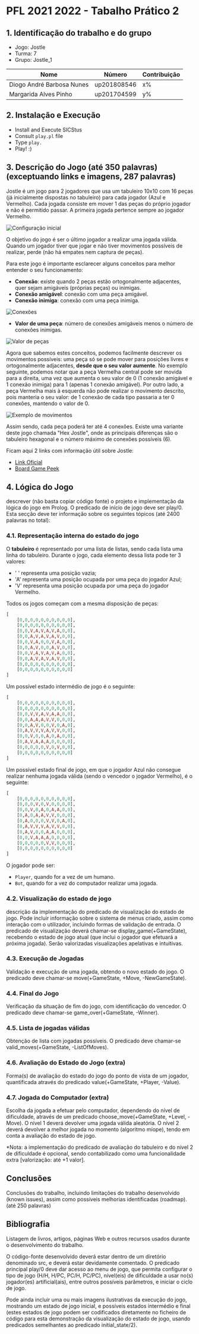 # PFL 2021 2022 - Tabalho Prático 2

## 1. Identificação do trabalho e do grupo

- Jogo: Jostle
- Turma: 7
- Grupo: Jostle_1

| Nome | Número | Contribuição |
| -- | -- | -- |
| Diogo André Barbosa Nunes | up201808546 | x% |
| Margarida Alves Pinho | up201704599 | y% |

## 2. Instalação e Execução
- Install and Execute SICStus
- Consult ```play.pl``` file
- Type ```play.```
- Play! :)

## 3. Descrição do Jogo (até 350 palavras) (exceptuando links e imagens, 287 palavras)
Jostle é um jogo para 2 jogadores que usa um tabuleiro 10x10 com 16 peças (já inicialmente dispostas no tabuleiro) para cada jogador (Azul e Vermelho). Cada jogada consiste em mover 1 das peças do próprio jogador e não é permitido passar. A primeira jogada pertence sempre ao jogador Vermelho.

![Configuração inicial](images/inicial_setup.png)

O objetivo do jogo é ser o último jogador a realizar uma jogada válida. Quando um jogador tiver que jogar e não tiver movimentos possíveis de realizar, perde (não há empates nem captura de peças).

Para este jogo é importante esclarecer alguns conceitos para melhor entender o seu funcionamento:
- **Conexão**: existe quando 2 peças estão ortogonalmente adjacentes, quer sejam amigáveis (próprias peças) ou inimigas.
- **Conexão amigável**: conexão com uma peça amigável.
- **Conexão inimiga**: conexão com uma peça inimiga.

![Conexões](images/connections.png)

- **Valor de uma peça**: número de conexões amigáveis menos o número de conexões inimigas.

![Valor de peças](images/value_example.png)

Agora que sabemos estes conceitos, podemos facilmente descrever os movimentos possíveis: uma peça só se pode mover para posições livres e ortogonalmente adjacentes, **desde que o seu valor aumente**. No exemplo seguinte, podemos notar que a peça Vermelha central pode ser movida para a direita, uma vez que aumenta o seu valor de 0 (1 conexão amigável e 1 conexão inimiga) para 1 (apenas 1 conexão amigável). Por outro lado, a peça Vermelha mais à esquerda não pode realizar o movimento descrito, pois manteria o seu valor: de 1 conexão de cada tipo passaria a ter 0 conexões, mantendo o valor de 0.

![Exemplo de movimentos](images/move_example.png)

Assim sendo, cada peça poderá ter até 4 conexões. Existe uma variante deste jogo chamada "Hex Jostle", onde as principais diferenças são o tabuleiro hexagonal e o número máximo de conexões possíveis (6).

Ficam aqui 2 links com informação útil sobre Jostle:
- [Link Oficial](http://www.marksteeregames.com/Jostle_Go_rules.pdf)
- [Board Game Peek](https://boardgamegeek.com/boardgame/68808/jostle)

## 4. Lógica do Jogo
descrever (não basta copiar código fonte) o projeto e implementação da lógica do  jogo  em  Prolog.  O  predicado  de  início  de  jogo  deve  ser  play/0.  Esta  secção  deve  ter informação sobre os seguintes tópicos (até 2400 palavras no total): 

### 4.1. Representação interna do estado do jogo

O **tabuleiro** é representado por uma lista de listas, sendo cada lista uma linha do tabuleiro. Durante o jogo, cada elemento dessa lista pode ter 3 valores:
- ' ' representa uma posição vazia;
- 'A' representa uma posição ocupada por uma peça do jogador Azul;
- 'V' representa uma posição ocupada por uma peça do jogador Vermelho.

Todos os jogos começam com a mesma disposição de peças:
```prolog
[
    [0,0,0,0,0,0,0,0,0,0],
    [0,0,0,0,0,0,0,0,0,0],
    [0,0,V,A,V,A,V,A,0,0],
    [0,0,A,V,A,V,A,V,0,0],
    [0,0,V,A,0,0,V,A,0,0],
    [0,0,A,V,0,0,A,V,0,0],
    [0,0,V,A,V,A,V,A,0,0],
    [0,0,A,V,A,V,A,V,0,0],
    [0,0,0,0,0,0,0,0,0,0],
    [0,0,0,0,0,0,0,0,0,0]
]
```

Um possível estado intermédio de jogo é o seguinte:
```prolog
[
    [0,0,0,0,0,0,0,0,0,0],
    [0,0,0,0,0,0,0,0,0,0],
    [0,0,V,V,A,V,A,A,0,0],
    [0,0,A,A,A,V,V,0,0,0],
    [0,0,A,V,0,0,V,0,A,0],
    [0,A,V,V,V,A,V,V,0,0],
    [0,0,V,0,0,A,0,A,0,0],
    [0,A,V,A,A,A,0,0,0,0],
    [0,0,0,0,0,V,0,V,0,0],
    [0,0,0,0,0,0,0,0,0,0]
]
```

Um possível estado final de jogo, em que o jogador Azul não consegue realizar nenhuma jogada válida (sendo o vencedor o jogador Vermelho), é o seguinte:
```prolog
[
    [0,0,0,0,0,0,0,0,0,0],
    [0,0,0,V,0,V,0,0,0,0],
    [0,0,V,0,A,0,A,A,0,0],
    [0,A,0,A,A,V,V,0,0,0],
    [0,A,0,0,0,V,V,0,A,0],
    [0,A,V,V,V,A,V,V,0,0],
    [0,A,V,0,0,A,A,0,0,0],
    [0,0,V,A,A,A,0,0,0,0],
    [0,0,0,0,0,V,V,0,0,0],
    [0,0,0,0,0,0,0,0,0,0]
]
```

O jogador pode ser:
- `Player`, quando for a vez de um humano.
- `Bot`, quando for a vez do computador realizar uma jogada.

### 4.2. Visualização do estado de jogo
descrição da implementação do predicado de visualização do estado de jogo. Pode incluir informação sobre o sistema de menus criado, assim como interação com o utilizador, incluindo formas de validação de entrada. O predicado de visualização deverá chamar-se display_game(+GameState), recebendo o estado de jogo atual (que inclui o jogador que efetuará a próxima jogada). Serão valorizadas visualizações apelativas e intuitivas.

### 4.3. Execução de Jogadas
Validação e execução de uma jogada, obtendo o novo estado do jogo. O predicado deve chamar-se move(+GameState, +Move, -NewGameState).

### 4.4. Final do Jogo
Verificação da situação de fim do jogo, com identificação do vencedor. O predicado deve chamar-se game_over(+GameState, -Winner).

### 4.5. Lista de jogadas válidas
Obtenção de lista com jogadas possíveis. O predicado deve chamar-se valid_moves(+GameState, -ListOfMoves). 

### 4.6. Avaliação do Estado do Jogo (extra)
Forma(s) de avaliação do estado do jogo do ponto de vista de um jogador, quantificada através do predicado value(+GameState, +Player, -Value).

### 4.7. Jogada do Computador (extra)
Escolha da jogada a efetuar pelo computador, dependendo do nível de dificuldade, através de um predicado choose_move(+GameState, +Level, -Move). O nível 1 deverá devolver uma jogada válida aleatória. O nível 2 deverá devolver a melhor jogada no momento (algoritmo míope), tendo em conta a avaliação do estado de jogo.

\*Nota: a implementação  do predicado de avaliação do tabuleiro  e do nível  2  de  dificuldade é 
opcional, sendo contabilizado como uma funcionalidade extra [valorização: até +1 valor].

## Conclusões
Conclusões do trabalho, incluindo limitações do trabalho desenvolvido (known issues), assim como possíveis melhorias identificadas (roadmap). (até 250 palavras)

## Bibliografia
Listagem de livros, artigos, páginas Web e outros recursos usados durante o desenvolvimento do trabalho.


O código-fonte desenvolvido deverá estar dentro de um diretório denominado src, e deverá estar devidamente comentado. O predicado principal play/0 deve dar acesso ao menu de jogo, que permita configurar o tipo de jogo (H/H, H/PC, PC/H, PC/PC), nível(eis) de dificuldade a usar no(s) jogador(es) artificial(ais), entre outros possíveis parâmetros, e iniciar o ciclo de jogo. 

Pode ainda incluir uma ou mais imagens ilustrativas da execução do jogo, mostrando um estado de jogo inicial, e possíveis estados intermédio e final (estes estados de jogo podem ser codificados diretamente no ficheiro de código para esta demonstração da visualização do estado de jogo, usando predicados semelhantes ao predicado initial_state/2).